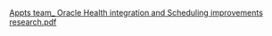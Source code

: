 [Appts team_ Oracle Health integration and Scheduling improvements research.pdf](https://github.com/user-attachments/files/16898372/Appts.team_.Oracle.Health.integration.and.Scheduling.improvements.research.pdf)
